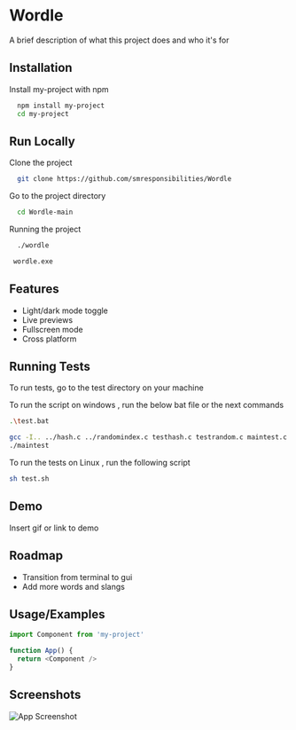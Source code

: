 # Wordle

A brief description of what this project does and who it's for

## Installation

Install my-project with npm

```bash {"id":"01J6WZ5475C5VKJF1Y4H4HQVXC"}
  npm install my-project
  cd my-project
```

## Run Locally

Clone the project

```bash {"id":"01J6WZ5476B3T2H75SW9AQ2Z83"}
  git clone https://github.com/smresponsibilities/Wordle
```

Go to the project directory

```bash {"id":"01J6WZ5476B3T2H75SWBA0ZHDY"}
  cd Wordle-main
```

Running the project 

```bash {"id":"01J6WZ5476B3T2H75SWH9QRR4R"}
  ./wordle
```

```bash {"id":"01J71YET5SHQ310X2ZJ5YMQYH0"}
 wordle.exe
```

## Features

- Light/dark mode toggle
- Live previews
- Fullscreen mode
- Cross platform

## Running Tests

To run tests, go to the test directory on your machine

To run the script on windows , run the below bat file or the next commands

```bash {"id":"01J6WZ5476B3T2H75SWKG4J3EM"}
.\test.bat 
```

```bash {"id":"01J6WZA2VB89ZTG611BNCZF8FD"}
gcc -I.. ../hash.c ../randomindex.c testhash.c testrandom.c maintest.c -o maintest 
./maintest
```

To run the tests on Linux , run the following script

```bash {"id":"01J6WZC1VX396Z6Z4HH9SMTZEZ"}
sh test.sh
```

## Demo

Insert gif or link to demo

## Roadmap

- Transition from terminal to gui
- Add more words and slangs

## Usage/Examples

```javascript {"id":"01J6WZ5476B3T2H75SWM3NMPVY"}
import Component from 'my-project'

function App() {
  return <Component />
}
```

## Screenshots

![App Screenshot](https://via.placeholder.com/468x300?text=App+Screenshot+Here)


